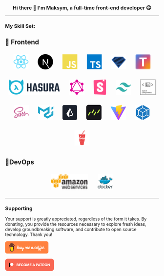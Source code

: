 ### <div align="center">Hi there 👋 I'm Maksym, a full-time front-end developer 😊</div>

---

### My Skill Set:

## 🔹 Frontend

<div align="left" style="display: flex; align-items: center; justify-content: center; gap: 10px; flex-wrap: wrap;">
	<a href="https://reactjs.org/" target="_blank"><img style="margin: 10px" src="icons/react-colored.svg" alt="reactjs" height="50" /></a>
	<a href="https://nextjs.org/" target="_blank"><img style="margin: 10px" src="icons/nextjs-colored.svg" alt="nextjs" height="50" /></a>
	<a href="https://www.javascript.com/" target="_blank"><img style="margin: 10px" src="icons/javascript-colored.svg" alt="javascript" height="50" /></a>  
	<a href="https://www.typescriptlang.org/" target="_blank"><img style="margin: 10px" src="icons/typescript-colored.svg" alt="typescriptlang" height="50" /></a>
	<a href="https://zod.dev/" target="_blank"><img style="margin: 10px" src="icons/zod.svg" alt="zod" height="50" /></a>
	<a href="https://tanstack.com/" target="_blank"><img style="margin: 10px" src="icons/tanstack.svg" alt="tanstack" height="50" /></a>
	<a href="https://hasura.io/" target="_blank"><img style="margin: 10px" src="icons/hasura.svg" alt="hasura" height="50" /></a>
	<a href="https://graphql.org/" target="_blank"><img style="margin: 10px" src="icons/graphql.svg" alt="graphql" height="50" /></a>
	<a href="https://storybook.js.org/" target="_blank"><img style="margin: 10px" src="icons/storybook.svg" alt="storybook" height="50" /></a>
	<a href="https://tailwindcss.com/" target="_blank"><img style="margin: 10px" src="icons/tailwindcss-colored.svg" alt="tailwindcss" height="50" /></a>
	<a href="https://styled-components.com/" target="_blank"><img style="margin: 10px" src="icons/styled-components.svg" alt="styled" height="50" /></a>
	<a href="https://sass-lang.com/" target="_blank"><img style="margin: 10px" src="icons/sass-colored.svg" alt="sass" height="50" /></a>
	<a href="https://mui.com/" target="_blank"><img style="margin: 10px" src="icons/materialui-colored.svg" alt="mui" height="50" /></a>
	<a href="https://www.prisma.io/" target="_blank"><img style="margin: 10px" src="icons/prisma-logo.svg" alt="prisma" height="50" /></a>
	<a href="https://orm.drizzle.team/" target="_blank"><img style="margin: 10px" src="icons/drizzle-orm.svg" alt="drizzle" height="50" /></a>
	<a href="https://vitejs.dev/" target="_blank"><img style="margin: 10px" src="icons/vite-colored.svg" alt="vitejs" height="50" /></a>
	<a href="https://webpack.js.org/" target="_blank"><img style="margin: 10px" src="icons/webpack-colored.svg" alt="webpack" height="50" /></a>
	<a href="https://gulpjs.com/" target="_blank"><img style="margin: 10px" src="icons/gulp-plain.svg" alt="gulpjs" height="50" /></a>
</div>

## 🔹DevOps

<div align="left" style="display: flex; align-items: center; justify-content: center; gap: 10px; flex-wrap: wrap;">
	<a href="https://aws.amazon.com/" target="_blank"><img style="margin: 10px;" src="icons/amazonwebservices-original-wordmark.svg" alt="amazon" height="50" /></a>
	<a href="https://www.docker.com/" target="_blank"><img style="margin: 10px;" src="icons/docker-original-wordmark.svg" alt="docker" height="50" /></a>
</div>

---

### Supporting

Your support is greatly appreciated, regardless of the form it takes. By donating, you provide the resources necessary to explore fresh ideas, develop groundbreaking software, and contribute to open source technology. Thank you!

<div align="top" style="margin: 0 auto">
<a href="https://www.buymeacoffee.com/lifinhime" target="_blank"><img src="icons/buymeacoffee-orange.svg" alt="Buy Me A Coffee" style="height: 40px !important;width: 140p !important; margin-right: 20px"></a>

<a href="https://www.patreon.com/lifinhime" target="_blank"><img src="icons/patreon.svg" alt="Buy Me A Coffee" style="height: 40px !important;width: 140p !important;"></a>

</div>
